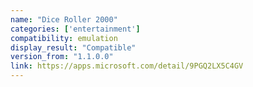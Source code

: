 ```yaml
---
name: "Dice Roller 2000"
categories: ['entertainment']
compatibility: emulation
display_result: "Compatible"
version_from: "1.1.0.0"
link: https://apps.microsoft.com/detail/9PGQ2LX5C4GV
---
```

